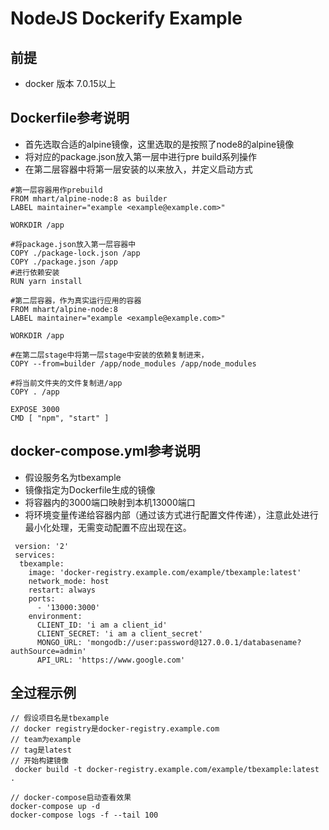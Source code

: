 NodeJS Dockerify Example
=========================

## 前提
- docker 版本 7.0.15以上

## Dockerfile参考说明
- 首先选取合适的alpine镜像，这里选取的是按照了node8的alpine镜像
- 将对应的package.json放入第一层中进行pre build系列操作
- 在第二层容器中将第一层安装的以来放入，并定义启动方式

```
#第一层容器用作prebuild
FROM mhart/alpine-node:8 as builder
LABEL maintainer="example <example@example.com>"

WORKDIR /app

#将package.json放入第一层容器中
COPY ./package-lock.json /app
COPY ./package.json /app
#进行依赖安装
RUN yarn install

#第二层容器，作为真实运行应用的容器
FROM mhart/alpine-node:8
LABEL maintainer="example <example@example.com>"

WORKDIR /app

#在第二层stage中将第一层stage中安装的依赖复制进来，
COPY --from=builder /app/node_modules /app/node_modules

#将当前文件夹的文件复制进/app
COPY . /app

EXPOSE 3000
CMD [ "npm", "start" ]
```

## docker-compose.yml参考说明

- 假设服务名为tbexample
- 镜像指定为Dockerfile生成的镜像
- 将容器内的3000端口映射到本机13000端口
- 将环境变量传递给容器内部（通过该方式进行配置文件传递），注意此处进行最小化处理，无需变动配置不应出现在这。
```
 version: '2'
 services:
  tbexample:
    image: 'docker-registry.example.com/example/tbexample:latest'
    network_mode: host
    restart: always
    ports:
      - '13000:3000'
    environment:
      CLIENT_ID: 'i am a client_id'
      CLIENT_SECRET: 'i am a client_secret'
      MONGO_URL: 'mongodb://user:password@127.0.0.1/databasename?authSource=admin'
      API_URL: 'https://www.google.com'
```



## 全过程示例
```
// 假设项目名是tbexample
// docker registry是docker-registry.example.com
// team为example
// tag是latest
// 开始构建镜像
 docker build -t docker-registry.example.com/example/tbexample:latest .

// docker-compose启动查看效果
docker-compose up -d
docker-compose logs -f --tail 100
```
